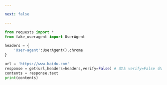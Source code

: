 ```yaml
---

next: false

---
```




<BlogInfo id="1094" title="18.requests的使用证书的使用" author="白日梦想猿" pv=0 read_times=0 pre_cost_time="0分13秒" category="爬虫学习" tag_list="['爬虫学习']" create_time="2020.05.31 16:53:22" update_time="2020.05.31 16:56:41" />

```python
from requests import *
from fake_useragent import UserAgent

headers = {
    'User-agent':UserAgent().chrome
}

url = 'https://www.baidu.com'
response = get(url,headers=headers,verify=False) # 加上 verify=False 会跳过SSL证书的验证
contents = response.text
print(contents)
```



<ActionBox />
